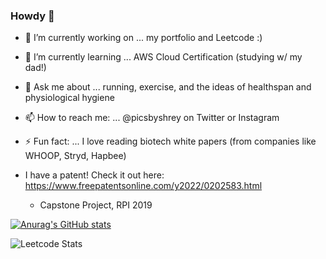 <!-- how come you're looking at the RAW code on Github? Cheeky :)  -->
### Howdy 👋

- 🔭 I’m currently working on ... my portfolio and Leetcode :)
- 🌱 I’m currently learning ... AWS Cloud Certification (studying w/ my dad!)
- 💬 Ask me about ... running, exercise, and the ideas of healthspan and physiological hygiene
- 📫 How to reach me: ... @picsbyshrey on Twitter or Instagram
- ⚡ Fun fact: ... I love reading biotech white papers (from companies like WHOOP, Stryd, Hapbee)

- I have a patent! Check it out here: https://www.freepatentsonline.com/y2022/0202583.html
  - Capstone Project, RPI 2019

[![Anurag's GitHub stats](https://github-readme-stats.vercel.app/api?username=codesbyshrey&show_icons=true&them=city_lights)](https://github.com/anuraghazra/github-readme-stats)
<!-- [![Anurag's GitHub stats](https://github-readme-stats.vercel.app/api?username=codesbyshrey&show_icons=true&theme=city_lights)](https://github.com/anuraghazra/github-readme-stats)[![Top Langs](https://github-readme-stats.vercel.app/api/top-langs/?username=codesbyshrey&layout=compact&theme=city_lights)](https://github.com/anuraghazra/github-readme-stats) -->
<!-- Change height of most used languages -->

![Leetcode Stats](https://leetcard.jacoblin.cool/codesbyshrey?ext=heatmap)

<!-- More Ideas for Later
?/! -> ! if started but incomplete
 - More links and information (don't overload) ?/!
 - Social media icon Links ?/!
 - Informative about me / formatted ?/!
   - Same theme and color scheme as portfolio ?/!
 - Projects Repository Github Page? -> for other projects ?/!
 - Resume / CV with expanding Detail Tags ?/!
 - Solo Leveling Updates -> Jekyll Blog ?/!
 -->